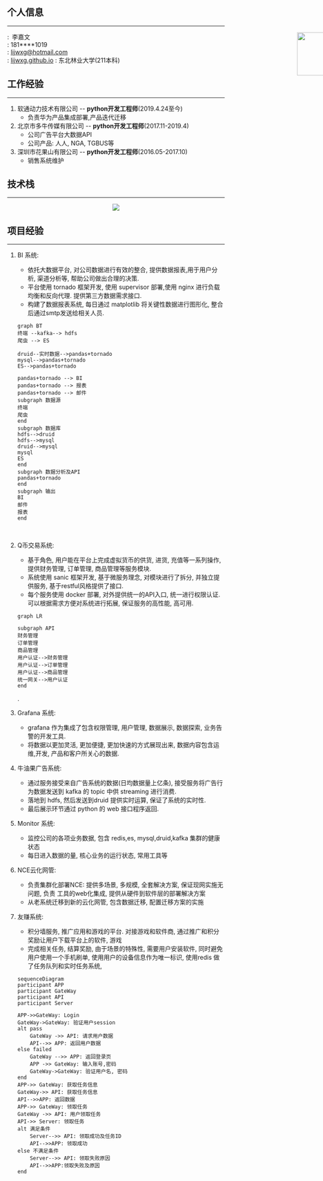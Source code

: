 ## **个人信息**

---

<div>
<img style="position:absolute;margin-left:70%" width=100px src="https://i.loli.net/2019/10/26/9R4zjiaAkE2HOqy.jpg">
</div>

<i class="fa fa-male" aria-hidden="true"></i>:&ensp;李嘉文  
<i class="fa fa-phone" aria-hidden="true"></i>: 181****1019  
<i class="fa fa-envelope" aria-hidden="true"></i>: lijwxg@hotmail.com  
<i class="fa fa-rss-square" aria-hidden="true"></i>:  [lijwxg.github.io](https://lijwxg.github.io)
<i class="fa fa-graduation-cap" aria-hidden="true"></i>: 东北林业大学(211本科)
<!-- more -->

## **工作经验**

---

1. 软通动力技术有限公司 -- **python开发工程师**(2019.4.24至今)  
   - 负责华为产品集成部署,产品迭代迁移
2. 北京市多牛传媒有限公司 -- **python开发工程师**(2017.11-2019.4)
   - 公司广告平台大数据API
   - 公司产品: 人人, NGA, TGBUS等
3. 深圳市花果山有限公司 -- **python开发工程师**(2016.05-2017.10)
   - 销售系统维护

## **技术栈**

---

<div align=center>
<img src="https://i.loli.net/2019/10/25/f3rg7JTvOhlyon1.jpg">
</div>

## **项目经验**

---

1. BI 系统:
    - 依托大数据平台, 对公司数据进行有效的整合, 提供数据报表,用于用户分析, 渠道分析等, 帮助公司做出合理的决策.
    - 平台使用 tornado 框架开发, 使用 supervisor 部署,使用 nginx 进行负载均衡和反向代理. 提供第三方数据需求接口.
    - 构建了数据报表系统, 每日通过 matplotlib 将关键性数据进行图形化, 整合后通过smtp发送给相关人员.

    ```mermaid
    graph BT
    终端 --kafka--> hdfs
    爬虫 --> ES

    druid--实时数据-->pandas+tornado
    mysql-->pandas+tornado
    ES-->pandas+tornado

    pandas+tornado --> BI
    pandas+tornado --> 报表
    pandas+tornado --> 邮件
    subgraph 数据源
    终端
    爬虫
    end
    subgraph 数据库
    hdfs-->druid
    hdfs-->mysql
    druid-->mysql
    mysql
    ES
    end
    subgraph 数据分析及API
    pandas+tornado
    end
    subgraph 输出
    BI
    邮件
    报表
    end
    ```

    <br/>

2. Q币交易系统:
    - 基于角色, 用户能在平台上完成虚拟货币的供货, 进货, 充值等一系列操作, 提供财务管理, 订单管理, 商品管理等服务模块.
    - 系统使用 sanic 框架开发, 基于微服务理念, 对模块进行了拆分, 并独立提供服务, 基于restful风格提供了接口.
    - 每个服务使用 docker 部署, 对外提供统一的API入口, 统一进行权限认证. 可以根据需求方便对系统进行拓展, 保证服务的高性能, 高可用.

    ```mermaid
    graph LR

    subgraph API
    财务管理
    订单管理
    商品管理
    用户认证-->财务管理
    用户认证-->订单管理
    用户认证-->商品管理
    统一网关-->用户认证
    end
    ```

    <!--在用户模块, 使用 MySQL 储存用户注册信息, 通过 celery 库使用 SMTP 服务给用户发送注册成功邮件;使用 cookie 和 sessions 判断用户登录状态,显示特定页面给客户
    权限: 基于角色的权限管理系统 RBAC
    在订单,财务管理模块, 通过提交订单,结算用户商品金额, 从数据库提取同步的数据, 防止用户 对网页提交数据进行修改,对库存进行校验. 调用第三方支付提供的 API, 完成 支付环节, 提供订单状态显示,包括支付状态, 基本订单信息. 并记录详细的日志信息.
    使用事务保证服务的安全可靠-->.

3. Grafana 系统:
    - grafana 作为集成了包含权限管理, 用户管理, 数据展示, 数据探索, 业务告警的开发工具.
    - 将数据以更加灵活, 更加便捷, 更加快速的方式展现出来, 数据内容包含运维,开发, 产品和客户所关心的数据.
    <!--实现技术:
    存储: 广泛使用各类数据库, 包括 mysql, druid, es.
    API: 使用 python 框架 sanic 提供了大量供 grafana 使用的自定义接口.-->

4. 牛油果广告系统:
   - 通过服务接受来自广告系统的数据(日均数据量上亿条), 接受服务将广告行为数据发送到 kafka 的 topic 中供 streaming 进行消费.
   - 落地到 hdfs, 然后发送到druid 提供实时运算, 保证了系统的实时性.
   - 最后展示环节通过 python 的 web 接口程序返回.

    <!--实现技术:
    存储: kafka 作为实时消息队列, druid 作为实时运行系统.
    数据接收: 使用 python 框架 sanic 提供了数据接收服务,作为数据的入口
    数据处理: 使用了 pandas 进行数据处理.-->

5. Monitor 系统:
   - 监控公司的各项业务数据, 包含 redis,es, mysql,druid,kafka 集群的健康状态
   - 每日进入数据的量, 核心业务的运行状态, 常用工具等

6. NCE云化网管:
    - 负责集群化部署NCE: 提供多场景, 多规模, 全套解决方案,  保证现网实施无问题, 负责   工具的web化集成, 提供从硬件到软件层的部署解决方案
    - 从老系统迁移到新的云化网管, 包含数据迁移, 配置迁移方案的实施

7. 友赚系统:
    - 积分墙服务, 推广应用和游戏的平台. 对接游戏和软件商, 通过推广和积分奖励让用户下载平台上的软件, 游戏
    - 完成相关任务, 结算奖励, 由于场景的特殊性, 需要用户安装软件, 同时避免用户使用一个手机刷单, 使用用户的设备信息作为唯一标识, 使用redis 做了任务队列和实时任务系统,

    ```mermaid
    sequenceDiagram
    participant APP
    participant GateWay
    participant API
    participant Server

    APP->>GateWay: Login
    GateWay->GateWay: 验证用户session
    alt pass
        GateWay ->> API: 请求用户数据
        API-->> APP: 返回用户数据
    else failed
        GateWay -->> APP: 返回登录页
        APP ->> GateWay: 输入账号,密码
        GateWay->GateWay: 验证用户名, 密码
    end
    APP->> GateWay: 获取任务信息
    GateWay->> API: 获取任务信息
    API-->>APP: 返回数据
    APP->> GateWay: 领取任务
    GateWay ->> API: 用户领取任务
    API->> Server: 领取任务
    alt 满足条件
        Server-->> API: 领取成功及任务ID
        API-->>APP: 领取成功
    else 不满足条件
        Server-->> API: 领取失败原因
        API-->>APP:领取失败及原因
    end
    ```

    <!--实现技术:
    使用 redis 技术实时存储了用户领取的任务状态和信息, 同时通过将后台管理工具生成的任务以队列的形式存储到 redis 中
    使用 Elasticsearch 记录用户的行为日志, 根据行为日志对用户的奖励进行结算-->


